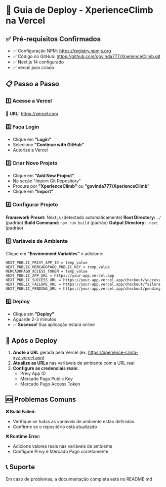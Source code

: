 # 🚀 Guia de Deploy - XperienceClimb na Vercel

## ✅ Pré-requisitos Confirmados
- ✅ Configuração NPM: https://registry.npmjs.org
- ✅ Código no GitHub: https://github.com/govinda777/XperienceClimb.git
- ✅ Next.js 14 configurado
- ✅ vercel.json criado

## 📋 Passo a Passo

### 1️⃣ Acesse a Vercel
🔗 **URL:** https://vercel.com

### 2️⃣ Faça Login
- Clique em **"Login"**
- Selecione **"Continue with GitHub"**
- Autorize a Vercel

### 3️⃣ Criar Novo Projeto
- Clique em **"Add New Project"**
- Na seção "Import Git Repository"
- Procure por **"XperienceClimb"** ou **"govinda777/XperienceClimb"**
- Clique em **"Import"**

### 4️⃣ Configurar Projeto

**Framework Preset:** Next.js (detectado automaticamente)
**Root Directory:** `./` (padrão)
**Build Command:** `npm run build` (padrão)
**Output Directory:** `.next` (padrão)

### 5️⃣ Variáveis de Ambiente
Clique em **"Environment Variables"** e adicione:

```
NEXT_PUBLIC_PRIVY_APP_ID = temp_value
NEXT_PUBLIC_MERCADOPAGO_PUBLIC_KEY = temp_value
MERCADOPAGO_ACCESS_TOKEN = temp_value
NEXT_PUBLIC_APP_URL = https://your-app.vercel.app
NEXT_PUBLIC_SUCCESS_URL = https://your-app.vercel.app/checkout/success
NEXT_PUBLIC_FAILURE_URL = https://your-app.vercel.app/checkout/failure
NEXT_PUBLIC_PENDING_URL = https://your-app.vercel.app/checkout/pending
```

### 6️⃣ Deploy
- Clique em **"Deploy"**
- Aguarde 2-3 minutos
- ✅ **Sucesso!** Sua aplicação estará online

## 🔄 Após o Deploy

1. **Anote a URL** gerada pela Vercel (ex: https://xperience-climb-xyz.vercel.app)
2. **Atualize as URLs** nas variáveis de ambiente com a URL real
3. **Configure as credenciais reais:**
   - Privy App ID
   - Mercado Pago Public Key
   - Mercado Pago Access Token

## 🆘 Problemas Comuns

**❌ Build Failed:**
- Verifique se todas as variáveis de ambiente estão definidas
- Confirme se o repositório está atualizado

**❌ Runtime Error:**
- Adicione valores reais nas variáveis de ambiente
- Configure Privy e Mercado Pago corretamente

## 📞 Suporte
Em caso de problemas, a documentação completa está no README.md